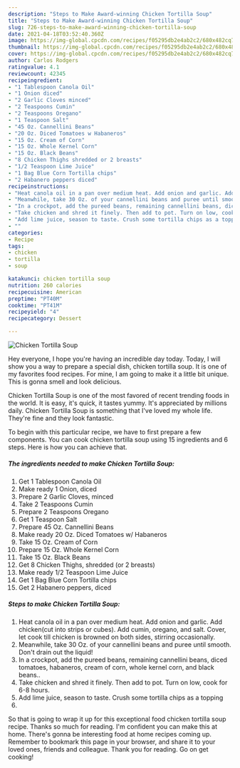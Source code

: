 ```yaml
---
description: "Steps to Make Award-winning Chicken Tortilla Soup"
title: "Steps to Make Award-winning Chicken Tortilla Soup"
slug: 726-steps-to-make-award-winning-chicken-tortilla-soup
date: 2021-04-18T03:52:40.360Z
image: https://img-global.cpcdn.com/recipes/f05295db2e4ab2c2/680x482cq70/chicken-tortilla-soup-recipe-main-photo.jpg
thumbnail: https://img-global.cpcdn.com/recipes/f05295db2e4ab2c2/680x482cq70/chicken-tortilla-soup-recipe-main-photo.jpg
cover: https://img-global.cpcdn.com/recipes/f05295db2e4ab2c2/680x482cq70/chicken-tortilla-soup-recipe-main-photo.jpg
author: Carlos Rodgers
ratingvalue: 4.1
reviewcount: 42345
recipeingredient:
- "1 Tablespoon Canola Oil"
- "1 Onion diced"
- "2 Garlic Cloves minced"
- "2 Teaspoons Cumin"
- "2 Teaspoons Oregano"
- "1 Teaspoon Salt"
- "45 Oz. Cannellini Beans"
- "20 Oz. Diced Tomatoes w Habaneros"
- "15 Oz. Cream of Corn"
- "15 Oz. Whole Kernel Corn"
- "15 Oz. Black Beans"
- "8 Chicken Thighs shredded or 2 breasts"
- "1/2 Teaspoon Lime Juice"
- "1 Bag Blue Corn Tortilla chips"
- "2 Habanero peppers diced"
recipeinstructions:
- "Heat canola oil in a pan over medium heat. Add onion and garlic. Add chicken(cut into strips or cubes). Add cumin, oregano, and salt. Cover, let cook till chicken is browned on both sides, stirring occasionally."
- "Meanwhile, take 30 Oz. of your cannellini beans and puree until smooth. Don&#39;t drain out the liquid!"
- "In a crockpot, add the pureed beans, remaining cannellini beans, diced tomatoes, habaneros, cream of corn, whole kernel corn, and black beans.."
- "Take chicken and shred it finely. Then add to pot. Turn on low, cook for 6-8 hours."
- "Add lime juice, season to taste. Crush some tortilla chips as a topping"
- ""
categories:
- Recipe
tags:
- chicken
- tortilla
- soup

katakunci: chicken tortilla soup 
nutrition: 260 calories
recipecuisine: American
preptime: "PT40M"
cooktime: "PT41M"
recipeyield: "4"
recipecategory: Dessert

---
```



![Chicken Tortilla Soup](https://img-global.cpcdn.com/recipes/f05295db2e4ab2c2/680x482cq70/chicken-tortilla-soup-recipe-main-photo.jpg)

Hey everyone, I hope you're having an incredible day today. Today, I will show you a way to prepare a special dish, chicken tortilla soup. It is one of my favorites food recipes. For mine, I am going to make it a little bit unique. This is gonna smell and look delicious.

Chicken Tortilla Soup is one of the most favored of recent trending foods in the world. It is easy, it's quick, it tastes yummy. It's appreciated by millions daily. Chicken Tortilla Soup is something that I've loved my whole life. They're fine and they look fantastic.




To begin with this particular recipe, we have to first prepare a few components. You can cook chicken tortilla soup using 15 ingredients and 6 steps. Here is how you can achieve that.

<!--inarticleads1-->

##### The ingredients needed to make Chicken Tortilla Soup:

1. Get 1 Tablespoon Canola Oil
1. Make ready 1 Onion, diced
1. Prepare 2 Garlic Cloves, minced
1. Take 2 Teaspoons Cumin
1. Prepare 2 Teaspoons Oregano
1. Get 1 Teaspoon Salt
1. Prepare 45 Oz. Cannellini Beans
1. Make ready 20 Oz. Diced Tomatoes w/ Habaneros
1. Take 15 Oz. Cream of Corn
1. Prepare 15 Oz. Whole Kernel Corn
1. Take 15 Oz. Black Beans
1. Get 8 Chicken Thighs, shredded (or 2 breasts)
1. Make ready 1/2 Teaspoon Lime Juice
1. Get 1 Bag Blue Corn Tortilla chips
1. Get 2 Habanero peppers, diced




<!--inarticleads2-->

##### Steps to make Chicken Tortilla Soup:

1. Heat canola oil in a pan over medium heat. Add onion and garlic. Add chicken(cut into strips or cubes). Add cumin, oregano, and salt. Cover, let cook till chicken is browned on both sides, stirring occasionally.
1. Meanwhile, take 30 Oz. of your cannellini beans and puree until smooth. Don&#39;t drain out the liquid!
1. In a crockpot, add the pureed beans, remaining cannellini beans, diced tomatoes, habaneros, cream of corn, whole kernel corn, and black beans..
1. Take chicken and shred it finely. Then add to pot. Turn on low, cook for 6-8 hours.
1. Add lime juice, season to taste. Crush some tortilla chips as a topping
1. 




So that is going to wrap it up for this exceptional food chicken tortilla soup recipe. Thanks so much for reading. I'm confident you can make this at home. There's gonna be interesting food at home recipes coming up. Remember to bookmark this page in your browser, and share it to your loved ones, friends and colleague. Thank you for reading. Go on get cooking!

